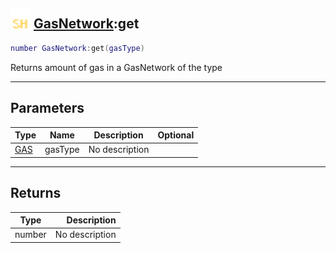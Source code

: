 ## <img src="../../.gitbook/assets/shared.png" width="32" height="32" /> [GasNetwork](../gasnetwork/README.md):get

```lua
number GasNetwork:get(gasType)
```

Returns amount of gas in a GasNetwork of the type<br>

-----------------
## Parameters

| Type   | Name | Description | Optional |
| ------ | ---- | ----------- | -------: |
| [GAS](../gas/README.md) | gasType | No description |  |

-----------------
## Returns

| Type   | Description |
| ------ | ----------: |
| number | No description |

